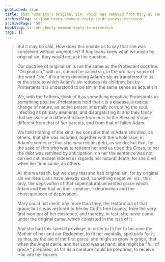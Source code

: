 ```yaml
---
published: true
title: That humanity's Original Sin, which was removed from Mary at conception, is merely a deprivation of grace and the subsequent consequences
archiveSlug: st-john-henry-newmans-reply-to-dr-puseys-eirenicon
archivePage: '50'
bookSlug: st-john-henry-newman-reply-to-eirenicon
tags: []
---
```


> But it may be said, How does this enable us to say that she was conceived without *original sin*? If Anglicans knew what we mean by original sin, they would not ask the question.
>
> Our doctrine of original sin is not the same as the Protestant doctrine. "Original sin," with us, cannot be called sin, in the ordinary sense of the word "sin;" it is a term denoting Adam's sin as transferred to us, or the state to which Adam's sin reduces his children; but by Protestants it is understood to be sin, in the same sense as actual sin.
>
> We, with the Fathers, think of it as something negative, Protestants as something positive. Protestants hold that it is a disease, a radical change of nature, an active poison internally corrupting the soul, infecting its primary elements, and disorganizing it; and they fancy that we ascribe a different nature from ours to the Blessed Virgin, different from that of her parents, and from that of fallen Adam.
>
> We hold nothing of the kind; we consider that in Adam she died, as others; that she was included, together with the whole race, in Adam's sentence; that she incurred his debt, as we do; but that, for the sake of Him who was to redeem her and us upon the Cross, to her the debt was remitted by anticipation, on her the sentence was not carried out, except indeed as regards her natural death, for she died when her time came, as others.
>
> All this we teach, but we deny that she had original sin; for by original sin we mean, as I have already said, something negative, viz., this only, the *deprivation* of that supernatural unmerited grace which Adam and Eve had on their creation,—deprivation and the consequences of deprivation.
>
> Mary could not merit, any more than they, the restoration of that grace; but it was restored to her by God's free bounty, from the very first moment of her existence, and thereby, in fact, she never came under the original curse, which consisted in the loss of it.
>
> And she had this special privilege, in order to fit her to become the Mother of her and our Redeemer, to fit her mentally, spiritually for it; so that, by the aid of the first grace, she might so grow in grace, that when the Angel came, and her Lord was at hand, she might be "full of grace," prepared, as far as a creature could be prepared, to receive Him into her bosom.
